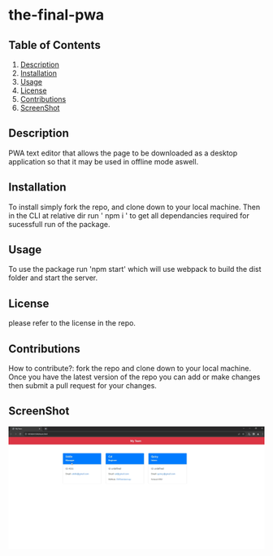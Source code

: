 # the-final-pwa

## Table of Contents
1. [Description](#Discription)
2. [Installation](#Installation)
3. [Usage](#Usage)
4. [License ](#License )
5. [Contributions](#Contributions)
6. [ScreenShot](#ScreenShot)
## Description 

PWA text editor that allows the page to be downloaded as a desktop application so that it may be used in offline mode aswell.

## Installation

To install simply fork the repo, and clone down to your local machine. Then in the CLI at relative dir run ' npm i ' to get all dependancies required for sucessfull run of the package.

## Usage

To use the package run 'npm start' which will use webpack to build the dist folder and start the server.
## License 

please refer to the license in the repo.

## Contributions

How to contribute?: fork the repo and clone down to your local machine. Once you have the latest version of the repo you can add or make changes then submit a pull request for your changes.

## ScreenShot
![ScreenShot](https://github.com/eddieg00/myteam-oop/blob/main/assets/sceeenshots/Screenshot%20(28).png)
